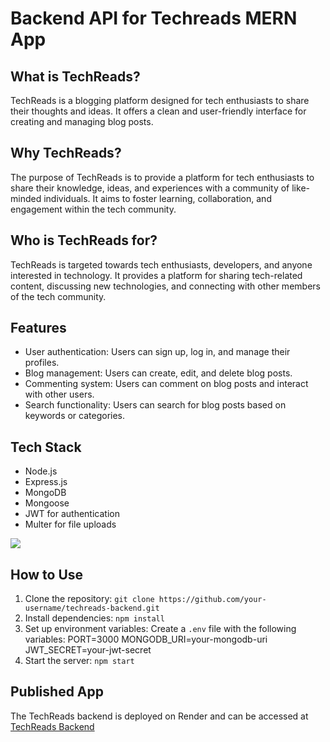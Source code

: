 # Backend API for Techreads MERN App

## What is TechReads?

TechReads is a blogging platform designed for tech enthusiasts to share their thoughts and ideas. It offers a clean and user-friendly interface for creating and managing blog posts.

## Why TechReads?

The purpose of TechReads is to provide a platform for tech enthusiasts to share their knowledge, ideas, and experiences with a community of like-minded individuals. It aims to foster learning, collaboration, and engagement within the tech community.

## Who is TechReads for?

TechReads is targeted towards tech enthusiasts, developers, and anyone interested in technology. It provides a platform for sharing tech-related content, discussing new technologies, and connecting with other members of the tech community.

## Features

- User authentication: Users can sign up, log in, and manage their profiles.
- Blog management: Users can create, edit, and delete blog posts.
- Commenting system: Users can comment on blog posts and interact with other users.
- Search functionality: Users can search for blog posts based on keywords or categories.

## Tech Stack

- Node.js
- Express.js
- MongoDB
- Mongoose
- JWT for authentication
- Multer for file uploads
<img src="https://skillicons.dev/icons?i=nodejs,expressjs,mongodb,js"/>

## How to Use

1. Clone the repository: `git clone https://github.com/your-username/techreads-backend.git`
2. Install dependencies: `npm install`
3. Set up environment variables: Create a `.env` file with the following variables:
   PORT=3000
   MONGODB_URI=your-mongodb-uri
   JWT_SECRET=your-jwt-secret
4. Start the server: `npm start`

## Published App

The TechReads backend is deployed on Render and can be accessed at [TechReads Backend](https://api-techreads.onrender.com)

